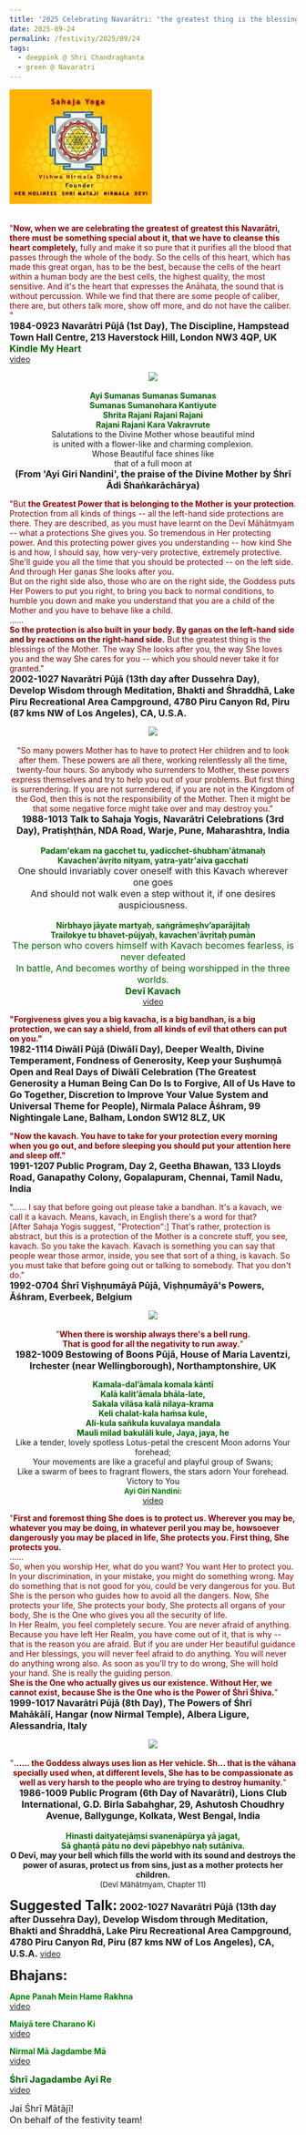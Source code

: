 ```yaml
---
title: '2025 Celebrating Navarātri: "the greatest thing is the blessings of the Mother. The way She looks after you, the way She loves you and the way She cares for you – which you should never take it for granted." '
date: 2025-09-24
permalink: /festivity/2025/09/24
tags:
  - deeppink @ Shri Chandraghanta
  - green @ Navaratri
---
```


<div style="text-align: left"><img src="/images/image1.png" width="250" /></div><br>

<p>
<font color="DarkRed">"<b>Now, when we are celebrating the greatest of greatest this Navarātri, there must be something special about it, that we have to cleanse this heart completely,</b> fully and make it so pure that it purifies all the blood that passes through the whole of the body. So the cells of this heart, which has made this great organ, has to be the best, because the cells of the heart within a human body are the best cells, the highest quality, the most sensitive. And it's the heart that expresses the Anāhata, the sound that is without percussion. While we find that there are some people of caliber, there are, but others talk more, show off more, and do not have the caliber. "</font><br>
<font size="+0"><b>1984-0923 Navarātri Pūjā (1st Day), The Discipline, Hampstead Town Hall Centre, 213 Haverstock Hill, London NW3 4QP, UK</b></font><br>
<font size="+0"><font color="DarkGreen"><b>Kindle My Heart</b></font></font><br>
<a href="https://www.youtube.com/watch?v=c-6jDKazytU&ab_channel=SahajaYoga">video</a>
</p>

<div style="text-align: center"><img src="https://pub-1e517d8c73a64c9c82977d676b1fff72.r2.dev/FT0173.png" /></div>

<p style="text-align:center;">
<font color="DarkGreen"><b>Ayi Sumanas Sumanas Sumanas<br>
Sumanas Sumanohara Kantiyute<br>
Shrita Rajani Rajani Rajani<br>
Rajani Rajani Kara Vakravrute</b></font><br>
Salutations to the Divine Mother whose beautiful mind<br>
is united with a flower-like and charming complexion.<br>
Whose Beautiful face shines like<br>
 that of a full moon at<br>
<font size="+0"><b>(From 'Ayi Giri Nandini', the praise of the Divine Mother by Śhrī Ādi Śhaṅkarāchārya)</b></font><br>
<font size="+0"><b></b></font>
</p>

<p>
<font color="DarkRed">"But <b>the Greatest Power that is belonging to the Mother is your protection</b>. Protection from all kinds of things -- all the left-hand side protections are there. They are described, as you must have learnt on the Devī Māhātmyam -- what a protections She gives you. So tremendous in Her protecting power. And this protecting power gives you understanding -- how kind She is and how, I should say, how very-very protective, extremely protective. She'll guide you all the time that you should be protected -- on the left side. And through Her gaṇas She looks after you.<br>
But on the right side also, those who are on the right side, the Goddess puts Her Powers to put you right, to bring you back to normal conditions, to humble you down and make you understand that you are a child of the Mother and you have to behave like a child.<br>
......<br>
<b>So the protection is also built in your body. By gaṇas on the left-hand side and by reactions on the right-hand side.</b> But the greatest thing is the blessings of the Mother. The way She looks after you, the way She loves you and the way She cares for you -- which you should never take it for granted."</font><br>
<font size="+0"><b>2002-1027 Navarātri Pūjā (13th day after Dussehra Day), Develop Wisdom through Meditation, Bhakti and Śhraddhā, Lake Piru Recreational Area Campground, 4780 Piru Canyon Rd, Piru (87 kms NW of Los Angeles), CA, U.S.A.</b></font>
</p>

<div style="text-align: center"><img src="https://pub-1e517d8c73a64c9c82977d676b1fff72.r2.dev/FT0174.png" /></div>

<p style="text-align:center;">
<font color="DarkRed">"So many powers Mother has to have to protect Her children and to look after them. These powers are all there, working relentlessly all the time, twenty-four hours. So anybody who surrenders to Mother, these powers express themselves and try to help you out of your problems. But first thing is surrendering. If you are not surrendered, if you are not in the Kingdom of the God, then this is not the responsibility of the Mother. Then it might be that some negative force might take over and may destroy you."</font><br>
<font size="+0"><b>1988-1013 Talk to Sahaja Yogis, Navarātri Celebrations (3rd Day), Pratiṣhṭhān, NDA Road, Warje, Pune, Maharashtra, India</b></font><br>
<br>
<font color="DarkGreen"><b>Padam'ekam na gacchet tu, yadīcchet-śhubham'ātmanaḥ<br>
Kavachen'āvṛito nityam, yatra-yatr'aiva gacchati</b></font><br>
<font size="+0">One should invariably cover oneself with this Kavach wherever one goes<br>
And should not walk even a step without it, if one desires auspiciousness.</font><br>
<br>
<font color="DarkGreen"><b>Nirbhayo jāyate martyaḥ, saṅgrāmeṣhv’aparājitaḥ<br>
Trailokye tu bhavet-pūjyaḥ, kavachen'āvṛitaḥ pumān</b><br>
<font size="+0">The person who covers himself with Kavach becomes fearless, is never defeated<br>
In battle, And becomes worthy of being worshipped in the three worlds.</font></font><br>
<font size="+0"><font color="DarkGreen"><b>Devī Kavach</b></font></font><br>
<a href="https://youtu.be/5rxFdl2DsN0"> video</a>
</p>

<p>
<font color="DarkRed"><b>"Forgiveness gives you a big kavacha, is a big bandhan, is a big protection, we can say a shield, from all kinds of evil that others can put on you."</b></font><br>
<font size="+0"><b>1982-1114 Diwālī Pūjā (Diwālī Day), Deeper Wealth, Divine Temperament, Fondness of Generosity, Keep your Suṣhumṇā Open and Real Days of Diwālī Celebration (The Greatest Generosity a Human Being Can Do Is to Forgive, All of Us Have to Go Together, Discretion to Improve Your Value System and Universal Theme for People), Nirmala Palace Āśhram, 99 Nightingale Lane, Balham, London SW12 8LZ, UK</b></font>
</p>

<p>
<font color="DarkRed"><b>"Now the kavach. You have to take for your protection every morning when you go out, and before sleeping you should put your attention here and sleep off."</b></font><br>
<font size="+0"><b>1991-1207 Public Program, Day 2, Geetha Bhawan, 133 Lloyds Road, Ganapathy Colony, Gopalapuram, Chennai, Tamil Nadu, India</b></font>
</p>

<p>
<font color="DarkRed">"...... I say that before going out please take a bandhan. It's a kavach, we call it a kavach. Means, kavach, in English there's a word for that?<br> 
[After Sahaja Yogis suggest, "Protection":] That's rather, protection is abstract, but this is a protection of the Mother is a concrete stuff, you see, kavach. So you take the kavach. Kavach is something you can say that people wear those armor, inside, you see that sort of a thing, is kavach. So you must take that before going out or talking to somebody. That you don't do."</font><br>
<font size="+0"><b>1992-0704 Śhrī Viṣhṇumāyā Pūjā, Viṣhṇumāyā's Powers, Āśhram, Everbeek, Belgium</b></font>
</p>

<div style="text-align: center"><img src="https://pub-1e517d8c73a64c9c82977d676b1fff72.r2.dev/FT0175.png" /></div>

<p style="text-align:center;">
<font color="DarkRed">"<b>When there is worship always there's a bell rung.<br>
That is good for all the negativity to run away.</b>"</font><br>
<font size="+0"><b>1982-1009 Bestowing of Boons Pūjā, House of Maria Laventzi, Irchester (near Wellingborough), Northamptonshire, UK</b></font>
</p>

<p style="text-align:center;">
<font color="DarkGreen"><b>Kamala-dal’āmala komala kāntī<br>
Kalā kalit’āmala bhāla-late,<br>
Sakala vilāsa kalā nilaya-krama<br>
Keli chalat-kala haṁsa kule,<br>
Ali-kula sañkula kuvalaya mandala<br>
Mauli milad bakulāli kule, Jaya, jaya, he</b></font><br>
Like a tender, lovely spotless Lotus-petal the crescent Moon adorns Your forehead;<br>
Your movements are like a graceful and playful group of Swans;<br>
Like a swarm of bees to fragrant flowers, the stars adorn Your forehead. Victory to You<br>
<font color="green"><font size="-1"><b>Ayi Giri Nandini:</b></font></font><br>
<a href="https://youtu.be/lAojYxfnKMs"> video</a>
</p>

<p>
<font color="DarkRed">"<b>First and foremost thing She does is to protect us. Wherever you may be, whatever you may be doing, in whatever peril you may be, howsoever dangerously you may be placed in life, She protects you. First thing, She protects you.</b><br>
......<br>
So, when you worship Her, what do you want? You want Her to protect you. In your discrimination, in your mistake, you might do something wrong. May do something that is not good for you, could be very dangerous for you. But She is the person who guides how to avoid all the dangers. Now, She protects your life, She protects your body, She protects all organs of your body, She is the One who gives you all the security of life.<br>
In Her Realm, you feel completely secure. You are never afraid of anything. Because you have left Her Realm, you have come out of it, that is why -- that is the reason you are afraid. But if you are under Her beautiful guidance and Her blessings, you will never feel afraid to do anything. You will never do anything wrong also. As soon as you'll try to do wrong, She will hold your hand. She is really the guiding person.<br>
<b>She is the One who actually gives us our existence. Without Her, we cannot exist, because She is the One who is the Power of Śhrī Śhiva.</b>"</font><br>
<font size="+0"><b>1999-1017 Navarātri Pūjā (8th Day), The Powers of Śhrī Mahākālī, Hangar (now Nirmal Temple), Albera Ligure, Alessandria, Italy</b></font>
</p>

<div style="text-align: center"><img src="https://pub-1e517d8c73a64c9c82977d676b1fff72.r2.dev/FT0176.png" /></div>

<p style="text-align:center;">
<font color="DarkRed">"<b>...... the Goddess always uses lion as Her vehicle. Sh... that is the vāhana specially used when, at different levels, She has to be compassionate as well as very harsh to the people who are trying to destroy humanity.</b>"</font><br>
<font size="+0"><b>1986-1009 Public Program (6th Day of Navarātri), Lions Club International, G.D. Birla Sabahghar, 29, Ashutosh Choudhry Avenue, Ballygunge, Kolkata, West Bengal, India</b></font><br>
<br>
<font color="DarkGreen"><b>Hinasti daityatejāṃsi svanenāpūrya yā jagat,<br>
Sā ghaṇṭā pātu no devi pāpebhyo naḥ sutāniva.</b></font><br>
<b>O Devī, may your bell which fills the world with its sound and destroys the power of asuras, protect us from sins, just as a mother protects her children.</b><br>
<font size="-1">(Devī Māhātmyam, Chapter 11)</font>
</p>

<font size="+2"><b>Suggested Talk:</b></font> 
<font size="+0"><b>2002-1027 Navarātri Pūjā (13th day after Dussehra Day), Develop Wisdom through Meditation, Bhakti and Śhraddhā, Lake Piru Recreational Area Campground, 4780 Piru Canyon Rd, Piru (87 kms NW of Los Angeles), CA, U.S.A.</b></font>
<a href="https://vimeo.com/25791408"> video</a><br>

<font size="+2"><b>Bhajans:</b></font>

<p>
<font color="green"><b>Apne Panah Mein Hame Rakhna</b></font><br>
<a href="https://seven-teams.github.io/Videos_Links.html">video</a>
</p>

<p>
<font color="green"><b>Maiyā tere Charano Ki</b></font><br>
<a href="https://youtu.be/0OlxRe8pbEs">video</a>
</p>

<p>
<font color="green"><b>Nirmal Mā Jagdambe Mā</b></font><br>
<a href="https://seven-teams.github.io/Videos_Links.html">video</a>
</p>

<p>
<font color="DarkGreen"><font size="+0"><b>Śhrī Jagadambe Ayi Re</b></font></font><br>
<a href="https://seven-teams.github.io/Videos_Links.html">video</a>
</p>

<p>
<font size="+0">Jai Śhrī Mātājī!<br>
On behalf of the festivity team!</font>
</p>